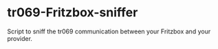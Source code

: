 # tr069-Fritzbox-sniffer
Script to sniff the tr069 communication between your Fritzbox and your provider.
